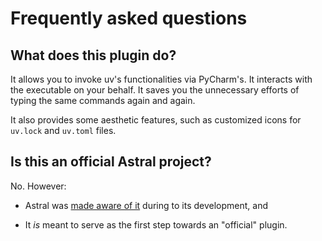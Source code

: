 # Frequently asked questions


## What does this plugin do?

It allows you to invoke uv's functionalities via PyCharm's.
It interacts with the executable on your behalf.
It saves you the unnecessary efforts of
typing the same commands again and again.

It also provides some aesthetic features,
such as customized icons for `uv.lock` and `uv.toml` files.


## Is this an official Astral project?

No. However:

* Astral was [made aware of it][1] during to its development, and
* It <em>is</em> meant to serve as the first step towards an "official" plugin.


  [1]: https://github.com/astral-sh/uv/issues/4795
